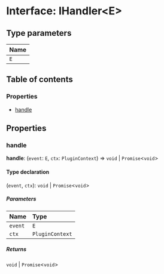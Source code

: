 # Interface: IHandler\<E>

## Type parameters

| Name |
| :------ |
| `E` |

## Table of contents

### Properties

* [handle](/auto-docs/free-history-plugin/interfaces/IHandler.md#handle)

## Properties

### handle

**handle**: (`event`: `E`, `ctx`: `PluginContext`) => `void` | `Promise`<`void`>

#### Type declaration

(`event`, `ctx`): `void` | `Promise`<`void`>

##### Parameters

| Name | Type |
| :------ | :------ |
| `event` | `E` |
| `ctx` | `PluginContext` |

##### Returns

`void` | `Promise`<`void`>
